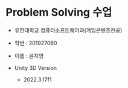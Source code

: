 # Problem Solving 수업
* 유한대학교 컴퓨터소프트웨어과(게임콘텐츠전공)
 * 학번 : 201927060
 * 이름 : 윤지영


* Unity 3D Version
  * 2022.3.17f1

